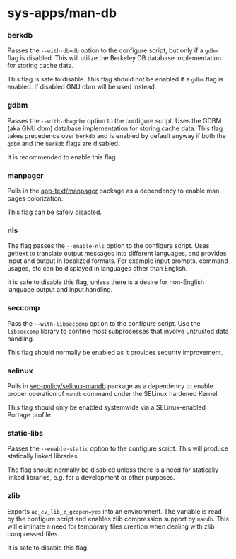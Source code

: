 # sys-apps/man-db

### berkdb
Passes the `--with-db=db` option to the configure script, but only if a  `gdbm` flag is disabled. This will utilize the Berkeley DB database implementation for storing cache data.

This flag is safe to disable. This flag should not be enabled if a `gdbm` flag is enabled. If disabled GNU dbm will be used instead.

### gdbm
Passes the `--with-db=gdbm` option to the configure script. Uses the GDBM (aka GNU dbm) database implementation for storing cache data. This flag takes precedence over `berkdb` and is enabled by default anyway if both the `gdbm` and the `berkdb` flags are disabled.

It is recommended to enable this flag.

### manpager
Pulls in the [app-text/manpager](../app-text/manpager.md) package as a dependency to enable man pages colorization.

This flag can be safely disabled.

### nls
The flag passes the `--enable-nls` option to the configure script. Uses gettext to translate output messages into different languages, and provides input and output in localized formats. For example input prompts, command usages, etc can be displayed in languages other than English.

It is safe to disable this flag, unless there is a desire for non-English language output and input handling.

### seccomp
Pass the `--with-libseccomp` option to the configure script. Use the `libseccomp` library to confine most subprocesses that involve untrusted data handling.

This flag should normally be enabled as it provides security improvement.

### selinux
Pulls in [sec-policy/selinux-mandb](../sec-policy/selinux-mandb.md) package as a dependency to enable proper operation of `mandb` command under the SELinux hardened Kernel.

This flag should only be enabled systemwide via a SELinux-enabled Portage profile.

### static-libs
Passes the `--enable-static` option to the configure script. This will produce statically linked libraries.

The flag should normally be disabled unless there is a need for statically linked libraries, e.g. for a development or other purposes.

### zlib
Exports `ac_cv_lib_z_gzopen=yes` into an environment. The variable is read by the configure script and enables zlib compression support by `mandb`. This will eliminate a need for temporary files creation when dealing with zlib compressed files.

It is safe to disable this flag.
